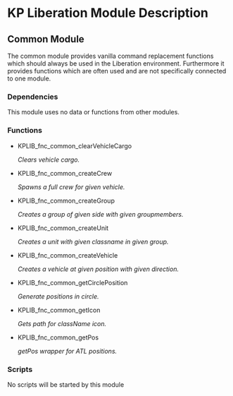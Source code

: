 # KP Liberation Module Description

## Common Module
The common module provides vanilla command replacement functions which should always be used in the Liberation environment.
Furthermore it provides functions which are often used and are not specifically connected to one module.

### Dependencies
This module uses no data or functions from other modules.

### Functions
* KPLIB_fnc_common_clearVehicleCargo

  *Clears vehicle cargo.*

* KPLIB_fnc_common_createCrew

  *Spawns a full crew for given vehicle.*

* KPLIB_fnc_common_createGroup

  *Creates a group of given side with given groupmembers.*

* KPLIB_fnc_common_createUnit

  *Creates a unit with given classname in given group.*

* KPLIB_fnc_common_createVehicle

  *Creates a vehicle at given position with given direction.*

* KPLIB_fnc_common_getCirclePosition

  *Generate positions in circle.*

* KPLIB_fnc_common_getIcon

  *Gets path for className icon.*

* KPLIB_fnc_common_getPos

  *getPos wrapper for ATL positions.*

### Scripts
No scripts will be started by this module
